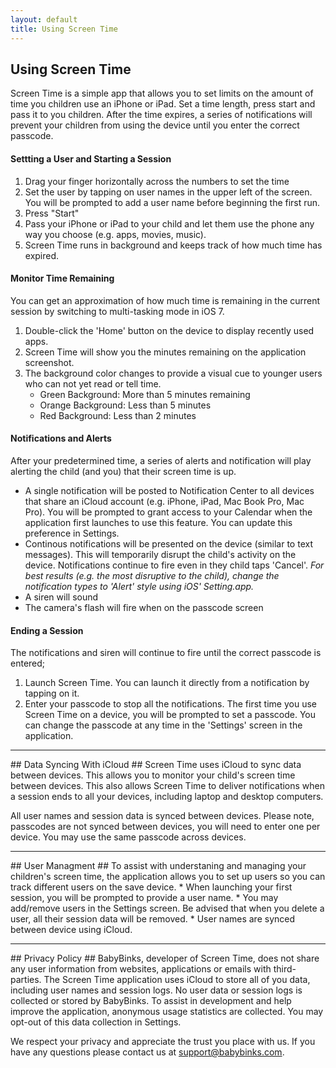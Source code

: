 ```yaml
---
layout: default
title: Using Screen Time
---
```

<!--
## Background ##
Parents, educators and health professionals are concerned about the length of 
time that today's children are exposed to electronic devices. However, the 
recreational and educational potential of the iPhone and iPad make it a favorite
of parents and children. Screen Time is a simple solution to help set and 
control limits to your children's interaction with an iPhone or iPad.

Now, you can revel in the fact that you are providing good boundaries for using 
technology.

<hr>
-->

## Using Screen Time ##
Screen Time is a simple app that allows you to set limits on the amount of time 
you children use an iPhone or iPad. Set a time length, press start and pass it 
to you children. After the time expires, a series of notifications will prevent 
your children from using the device until you enter the correct passcode.

#### Settting a User and Starting a Session ####
1. Drag your finger horizontally across the numbers to set the time
2. Set the user by tapping on user names in the upper left of the screen.  You 
    will be prompted to add a user name before beginning the first run.
4. Press "Start"
5. Pass your iPhone or iPad to your child and let them use the phone any way 
   you choose (e.g. apps, movies, music).  
6. Screen Time runs in background and keeps track of how much time has expired.

#### Monitor Time Remaining ####
You can get an approximation of how much time is remaining in the current session
by switching to multi-tasking mode in iOS 7.

1. Double-click the 'Home' button on the device to display recently used apps.
2. Screen Time will show you the minutes remaining on the application screenshot.
3. The background color changes to provide a visual cue to younger users who can not
   yet read or tell time.  
    * Green Background: More than 5 minutes remaining
    * Orange Background: Less than 5 minutes
    * Red Background: Less than 2 minutes


#### Notifications and Alerts ####
After your predetermined time, a series of alerts and notification will play 
alerting the child (and you) that their screen time is up.

* A single notification will be posted to Notification Center to all devices 
    that share an iCloud account (e.g. iPhone, iPad, Mac Book Pro, Mac Pro).
    You will be prompted to grant access to your Calendar when the application
    first launches to use this feature.  You can update this preference in Settings.
* Continous notifications will be presented on the device (similar to text 
    messages).  This will temporarily disrupt the child's activity on the device.
    Notifications continue to fire even in they child taps 'Cancel'.
    *For best results (e.g. the most disruptive to the child), change the
    notification types to 'Alert' style using iOS' Setting.app.*
* A siren will sound
* The camera's flash will fire when on the passcode screen


#### Ending a Session ####
The notifications and siren will continue to fire until the correct passcode 
is entered;

1. Launch Screen Time.  You can launch it directly from a notification by tapping
    on it.
2. Enter your passcode to stop all the notifications.  The first time you use 
    Screen Time on a device, you will be prompted to set a passcode.  You can 
    change the passcode at any time in the 'Settings' screen in the application.



<hr>
## Data Syncing With iCloud ##
Screen Time uses iCloud to sync data between devices.  This allows you to monitor
your child's screen time between devices.  This also allows Screen Time to deliver
notifications when a session ends to all your devices, including laptop and desktop
computers.

All user names and session data is synced between devices.  Please note, passcodes
 are not synced between devices, you will need to enter one per device.  You may 
 use the same passcode across
devices.


<hr>
## User Managment ##
To assist with understaning and managing your children's screen time, the application
allows you to set up users so you can track different users on the save device.
* When launching your first session, you will be prompted to provide a user name.
* You may add/remove users in the Settings screen.  Be advised that when you delete 
 a user, all their session data will be removed.
* User names are synced between device using iCloud.

<hr>
## Privacy Policy ##
BabyBinks, developer of Screen Time, does not share any user information from 
websites, applications or emails with third-parties. The Screen Time application 
uses iCloud to store all of you data, including user names and session logs.  No 
user data or session logs is collected or stored by BabyBinks.  To assist in
development and help improve the application, anonymous usage statistics are
collected.  You may opt-out of this data collection in Settings.

We respect your privacy and appreciate the trust you place with us.  If you have
any questions please contact us at <a href='mailto:support@babybinks.com'>support@babybinks.com</a>.


<!-- {% include image.html url="users1.png" description="Figure 1. The application will." %} -->

